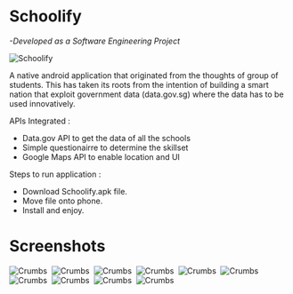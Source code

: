 # Schoolify
*-Developed as a Software Engineering Project* 

![Schoolify](https://www.pratyumjagan.com/assets/images/projects/schoolify.jpg)  

A native android application that originated from the thoughts of group of students. This has taken its roots from the intention of building a smart nation that exploit government data (data.gov.sg) where the data has to be used innovatively.

APIs Integrated :
- Data.gov API to get the data of all the schools
- Simple questionairre to determine the skillset
- Google Maps API to enable location and UI

Steps to run application :
- Download Schoolify.apk file.
- Move file onto phone.
- Install and enjoy.

# Screenshots
![Crumbs](https://github.com/ShantanuKamath/Crumbs/blob/master/Images/1.png)&nbsp;
![Crumbs](https://github.com/ShantanuKamath/Crumbs/blob/master/Images/2.jpeg)&nbsp;
![Crumbs](https://github.com/ShantanuKamath/Crumbs/blob/master/Images/3.jpeg)&nbsp;
![Crumbs](https://github.com/ShantanuKamath/Crumbs/blob/master/Images/4.jpeg)&nbsp;
![Crumbs](https://github.com/ShantanuKamath/Crumbs/blob/master/Images/5.jpeg)&nbsp;
![Crumbs](https://github.com/ShantanuKamath/Crumbs/blob/master/Images/6.jpeg)&nbsp;
![Crumbs](https://github.com/ShantanuKamath/Crumbs/blob/master/Images/7.jpeg)&nbsp;
![Crumbs](https://github.com/ShantanuKamath/Crumbs/blob/master/Images/8.jpeg)&nbsp;
![Crumbs](https://github.com/ShantanuKamath/Crumbs/blob/master/Images/9.jpeg)&nbsp;
![Crumbs](https://github.com/ShantanuKamath/Crumbs/blob/master/Images/10.jpeg)  

